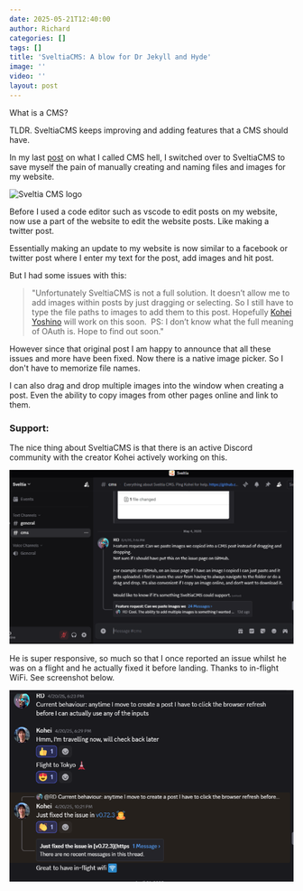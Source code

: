 ```yaml
---
date: 2025-05-21T12:40:00
author: Richard
categories: []
tags: []
title: 'SveltiaCMS: A blow for Dr Jekyll and Hyde'
image: ''
video: ''
layout: post
---
```

What is a CMS?

TLDR.   SveltiaCMS keeps improving and adding features that a CMS should have.

In my last [post](https://rdjarbeng.github.io/story-time-add-a-cms-to-a-jekyll-github-pages-website/) on what I called CMS hell, I switched over to SveltiaCMS to save myself the pain of manually creating and naming files and  images for my website. 

![Sveltia CMS logo](https://raw.githubusercontent.com/sveltia/sveltia-cms/3b8a8751d79a940c34448aaf328edb3da467d64f/src/lib/assets/sveltia-logo.svg "Sveltia CMS logo")

Before I used a code editor such as vscode to edit posts on my website, now use a part of the website to edit the website posts. Like making a twitter post.

Essentially making an update to my website is now similar to a facebook or twitter post where I enter my text for the post, add images and hit post.

But I had some issues with this: 

> "Unfortunately SveltiaCMS is not a full solution. It doesn’t allow me to add images within posts by just dragging or selecting. So I still have to type the file paths to images to add them to this post. Hopefully [Kohei Yoshino](https://github.com/kyoshino) will work on this soon. 
> PS: I don’t know what the full meaning of OAuth is. Hope to find out soon."

However since that original post I am happy to announce that all these issues and more have been fixed. Now there is a native image picker. So I don't have to memorize file names.

I can also drag and drop multiple images into the window when creating a post. Even the ability to copy images from other pages online and link to them.

### Support:

The nice thing about SveltiaCMS is that there is an active Discord community with the creator Kohei actively working on this.

![Sveltia CMS discord](/assets/images/20250521-125206.png "Sveltia CMS Kohei is active on Discord")

He is super responsive, so much so that I once reported an issue whilst he was on a flight and he actually fixed it before landing. Thanks to in-flight WiFi. See screenshot below.

![](/assets/images/20250521-125514.png)
